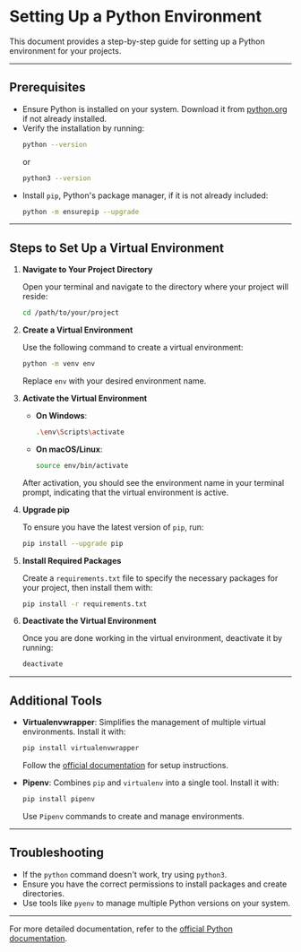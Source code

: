 # Setting Up a Python Environment

This document provides a step-by-step guide for setting up a Python environment for your projects.

---

## Prerequisites

- Ensure Python is installed on your system. Download it from [python.org](https://www.python.org/) if not already installed.
- Verify the installation by running:
  ```bash
  python --version
  ```
  or
  ```bash
  python3 --version
  ```
- Install `pip`, Python's package manager, if it is not already included:
  ```bash
  python -m ensurepip --upgrade
  ```

---

## Steps to Set Up a Virtual Environment

1. **Navigate to Your Project Directory**

   Open your terminal and navigate to the directory where your project will reside:
   ```bash
   cd /path/to/your/project
   ```

2. **Create a Virtual Environment**

   Use the following command to create a virtual environment:
   ```bash
   python -m venv env
   ```
   Replace `env` with your desired environment name.

3. **Activate the Virtual Environment**

   - **On Windows**:
     ```bash
     .\env\Scripts\activate
     ```
   - **On macOS/Linux**:
     ```bash
     source env/bin/activate
     ```

   After activation, you should see the environment name in your terminal prompt, indicating that the virtual environment is active.

4. **Upgrade pip**

   To ensure you have the latest version of `pip`, run:
   ```bash
   pip install --upgrade pip
   ```

5. **Install Required Packages**

   Create a `requirements.txt` file to specify the necessary packages for your project, then install them with:
   ```bash
   pip install -r requirements.txt
   ```

6. **Deactivate the Virtual Environment**

   Once you are done working in the virtual environment, deactivate it by running:
   ```bash
   deactivate
   ```

---

## Additional Tools

- **Virtualenvwrapper**: Simplifies the management of multiple virtual environments.
  Install it with:
  ```bash
  pip install virtualenvwrapper
  ```
  Follow the [official documentation](https://virtualenvwrapper.readthedocs.io/) for setup instructions.

- **Pipenv**: Combines `pip` and `virtualenv` into a single tool.
  Install it with:
  ```bash
  pip install pipenv
  ```
  Use `Pipenv` commands to create and manage environments.

---

## Troubleshooting

- If the `python` command doesn't work, try using `python3`.
- Ensure you have the correct permissions to install packages and create directories.
- Use tools like `pyenv` to manage multiple Python versions on your system.

---

For more detailed documentation, refer to the [official Python documentation](https://docs.python.org/).

